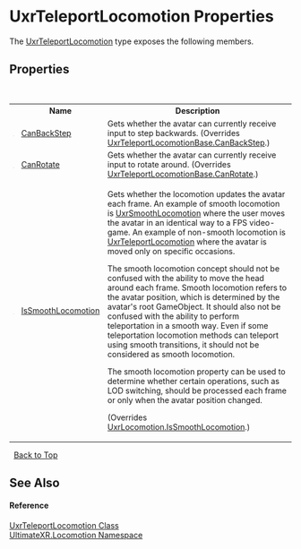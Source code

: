 # UxrTeleportLocomotion Properties
 

The <a href="T_UltimateXR_Locomotion_UxrTeleportLocomotion">UxrTeleportLocomotion</a> type exposes the following members.


## Properties
&nbsp;<table><tr><th></th><th>Name</th><th>Description</th></tr><tr><td>![Protected property](media/protproperty.gif "Protected property")</td><td><a href="P_UltimateXR_Locomotion_UxrTeleportLocomotion_CanBackStep">CanBackStep</a></td><td>
Gets whether the avatar can currently receive input to step backwards.
 (Overrides <a href="P_UltimateXR_Locomotion_UxrTeleportLocomotionBase_CanBackStep">UxrTeleportLocomotionBase.CanBackStep</a>.)</td></tr><tr><td>![Protected property](media/protproperty.gif "Protected property")</td><td><a href="P_UltimateXR_Locomotion_UxrTeleportLocomotion_CanRotate">CanRotate</a></td><td>
Gets whether the avatar can currently receive input to rotate around.
 (Overrides <a href="P_UltimateXR_Locomotion_UxrTeleportLocomotionBase_CanRotate">UxrTeleportLocomotionBase.CanRotate</a>.)</td></tr><tr><td>![Public property](media/pubproperty.gif "Public property")</td><td><a href="P_UltimateXR_Locomotion_UxrTeleportLocomotion_IsSmoothLocomotion">IsSmoothLocomotion</a></td><td>

Gets whether the locomotion updates the avatar each frame. An example of smooth locomotion is <a href="T_UltimateXR_Locomotion_UxrSmoothLocomotion">UxrSmoothLocomotion</a> where the user moves the avatar in an identical way to a FPS video-game. An example of non-smooth locomotion is <a href="T_UltimateXR_Locomotion_UxrTeleportLocomotion">UxrTeleportLocomotion</a> where the avatar is moved only on specific occasions.

The smooth locomotion concept should not be confused with the ability to move the head around each frame. Smooth locomotion refers to the avatar position, which is determined by the avatar's root GameObject. It should also not be confused with the ability to perform teleportation in a smooth way. Even if some teleportation locomotion methods can teleport using smooth transitions, it should not be considered as smooth locomotion.

The smooth locomotion property can be used to determine whether certain operations, such as LOD switching, should be processed each frame or only when the avatar position changed.

 (Overrides <a href="P_UltimateXR_Locomotion_UxrLocomotion_IsSmoothLocomotion">UxrLocomotion.IsSmoothLocomotion</a>.)</td></tr></table>&nbsp;
<a href="#uxrteleportlocomotion-properties">Back to Top</a>

## See Also


#### Reference
<a href="T_UltimateXR_Locomotion_UxrTeleportLocomotion">UxrTeleportLocomotion Class</a><br /><a href="N_UltimateXR_Locomotion">UltimateXR.Locomotion Namespace</a><br />